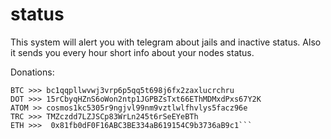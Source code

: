 # status
This system will alert you with telegram about jails and inactive status. Also it sends you every hour short info about your nodes status.

Donations:

```SOL >>> 8UM1sHHShTgNa4vjQV6v1SEvi3BwDn4wG1pRRZnbFvRY
BTC >>> bc1qqpllwvwj3vrp6p5qq5t698j6fx2zaxlucrchru
DOT >>> 15rCbyqHZnS6oWon2ntp1JGPBZsTxt66EThMDMxdPxs67Y2K
ATOM >> cosmos1kc5305r9ngjvl99nm9vztlwlfhvlys5facz96e
TRC >>> TMZczdd7LZJSCp83WrLn245t6rSeEYeBTh
ETH >>>  0x81fb0dF0F16ABC3BE334aB619154C9b3736aB9c1```
